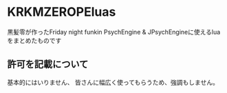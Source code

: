 # KRKMZEROPEluas
黒髪零が作ったFriday night funkin PsychEngine &amp; JPsychEngineに使えるluaをまとめたものです

## 許可を記載について
基本的にはいりません、
皆さんに幅広く使ってもらうため、強調もしません。
